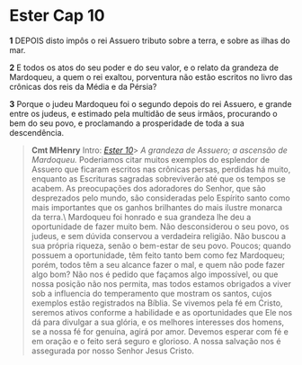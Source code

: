 # Ester Cap 10

**1** 	DEPOIS disto impôs o rei Assuero tributo sobre a terra, e sobre as ilhas do mar.

**2** 	E todos os atos do seu poder e do seu valor, e o relato da grandeza de Mardoqueu, a quem o rei exaltou, porventura não estão escritos no livro das crônicas dos reis da Média e da Pérsia?

**3** 	Porque o judeu Mardoqueu foi o segundo depois do rei Assuero, e grande entre os judeus, e estimado pela multidão de seus irmãos, procurando o bem do seu povo, e proclamando a prosperidade de toda a sua descendência.


> **Cmt MHenry** Intro: *[Ester 10](../17A-Et/10.md#0)*> *A grandeza de Assuero; a ascensão de Mardoqueu.* Poderiamos citar muitos exemplos do esplendor de Assuero que ficaram escritos nas crônicas persas, perdidas há muito, enquanto as Escrituras sagradas sobreviverão até que os tempos se acabem. As preocupações dos adoradores do Senhor, que são desprezados pelo mundo, são consideradas pelo Espírito santo como mais importantes que os ganhos brilhantes do mais ilustre monarca da terra.\ Mardoqueu foi honrado e sua grandeza lhe deu a oportunidade de fazer muito bem. Não desconsiderou o seu povo, os judeus, e sem dúvida conservou a verdadeira religião. Não buscou a sua própria riqueza, senão o bem-estar de seu povo. Poucos; quando possuem a oportunidade, têm feito tanto bem como fez Mardoqueu; porém, todos têm a seu alcance fazer o mal, e quem não pode fazer algo bom? Não nos é pedido que façamos algo impossível, ou que nossa posição não nos permita, mas todos estamos obrigados a viver sob a influencia do temperamento que mostram os santos, cujos exemplos estão registrados na Bíblia. Se vivemos pela fé em Cristo, seremos ativos conforme a habilidade e as oportunidades que Ele nos dá para divulgar a sua glória, e os melhores interesses dos homens, se a nossa fé for genuína, agirá por amor. Devemos esperar com fé e em oração e o feito será seguro e glorioso. A nossa salvação nos é assegurada por nosso Senhor Jesus Cristo.